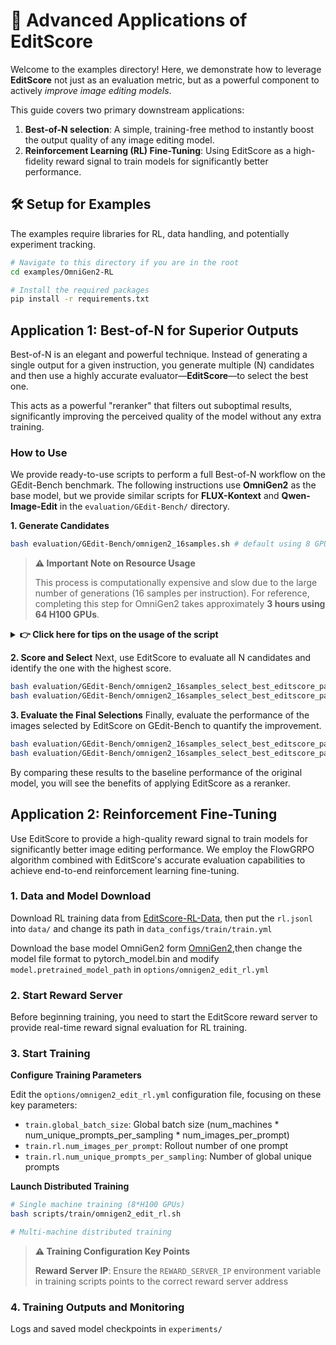 # 🚀 Advanced Applications of EditScore

Welcome to the examples directory! Here, we demonstrate how to leverage **EditScore** not just as an evaluation metric, but as a powerful component to actively *improve image editing models*.

This guide covers two primary downstream applications:
1. **Best-of-N selection**: A simple, training-free method to instantly boost the output quality of any image editing model.
2. **Reinforcement Learning (RL) Fine-Tuning**: Using EditScore as a high-fidelity reward signal to train models for significantly better performance.

## 🛠️ Setup for Examples
The examples require libraries for RL, data handling, and potentially experiment tracking.
```bash
# Navigate to this directory if you are in the root
cd examples/OmniGen2-RL

# Install the required packages
pip install -r requirements.txt
```

## Application 1: Best-of-N for Superior Outputs
Best-of-N is an elegant and powerful technique. Instead of generating a single output for a given instruction, you generate multiple (N) candidates and then use a highly accurate evaluator—**EditScore**—to select the best one.

This acts as a powerful "reranker" that filters out suboptimal results, significantly improving the perceived quality of the model without any extra training.

### How to Use
We provide ready-to-use scripts to perform a full Best-of-N workflow on the GEdit-Bench benchmark. The following instructions use **OmniGen2** as the base model, but we provide similar scripts for **FLUX-Kontext** and **Qwen-Image-Edit** in the `evaluation/GEdit-Bench/` directory.

**1. Generate Candidates**
```bash
bash evaluation/GEdit-Bench/omnigen2_16samples.sh # default using 8 GPUs
```

> **⚠️ Important Note on Resource Usage**
>
> This process is computationally expensive and slow due to the large number of generations (16 samples per instruction). For reference, completing this step for OmniGen2 takes approximately **3 hours using 64 H100 GPUs**.

<details>
<summary><strong>👉 Click here for tips on the usage of the script</strong></summary>

- **Distributed Inference**: Our scripts natively support multi-machine and multi-GPU execution. To run inference across 4 machines, for example, execute the following commands on each respective machine:
```bash
# On the first machine (rank 0)
bash evaluation/GEdit-Bench/omnigen2_16samples.sh --world_size 4 --rank 0

# On the second machine (rank 1)
bash evaluation/GEdit-Bench/omnigen2_16samples.sh --world_size 4 --rank 1

# ...and so on for ranks 2 and 3.
```

- **Monitoring Progress**: The scripts utilize nohup for background execution. We recommend monitoring the file (specified in the script file) to track the status and progress of the generation process.
</details>

**2. Score and Select**
Next, use EditScore to evaluate all N candidates and identify the one with the highest score.

```bash
bash evaluation/GEdit-Bench/omnigen2_16samples_select_best_editscore_pass1.sh # EditScore-7B, single pass
bash evaluation/GEdit-Bench/omnigen2_16samples_select_best_editscore_pass4.sh # EditScore-7B, Avg@4
```

**3. Evaluate the Final Selections**
Finally, evaluate the performance of the images selected by EditScore on GEdit-Bench to quantify the improvement.
```bash
bash evaluation/GEdit-Bench/omnigen2_16samples_select_best_editscore_pass1_eval.sh
bash evaluation/GEdit-Bench/omnigen2_16samples_select_best_editscore_pass4_eval.sh
```

By comparing these results to the baseline performance of the original model, you will see the benefits of applying EditScore as a reranker.

## Application 2: Reinforcement Fine-Tuning
Use EditScore to provide a high-quality reward signal to train models for significantly better image editing performance. We employ the FlowGRPO algorithm combined with EditScore's accurate evaluation capabilities to achieve end-to-end reinforcement learning fine-tuning.

### 1. Data and Model Download
Download RL training data from [EditScore-RL-Data](https://huggingface.co/datasets/EditScore/EditScore-RL-Data), then put the `rl.jsonl` into `data/` and change its path in `data_configs/train/train.yml`

Download the base model OmniGen2 form [OmniGen2](https://huggingface.co/OmniGen2/OmniGen2),then change the model file format to pytorch_model.bin and modify `model.pretrained_model_path` in `options/omnigen2_edit_rl.yml`

### 2. Start Reward Server

Before beginning training, you need to start the EditScore reward server to provide real-time reward signal evaluation for RL training.

### 3. Start Training

**Configure Training Parameters**

Edit the `options/omnigen2_edit_rl.yml` configuration file, focusing on these key parameters:
- `train.global_batch_size`: Global batch size (num_machines * num_unique_prompts_per_sampling * num_images_per_prompt)
- `train.rl.num_images_per_prompt`: Rollout number of one prompt 
- `train.rl.num_unique_prompts_per_sampling`: Number of global unique prompts


**Launch Distributed Training**
```bash
# Single machine training (8*H100 GPUs)
bash scripts/train/omnigen2_edit_rl.sh

# Multi-machine distributed training
```

> **⚠️ Training Configuration Key Points**
>
> **Reward Server IP**: Ensure the `REWARD_SERVER_IP` environment variable in training scripts points to the correct reward server address


### 4. Training Outputs and Monitoring

Logs and saved model checkpoints in `experiments/`